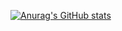 [![Anurag's GitHub stats](https://github-readme-stats.vercel.app/api?username=ericsngyun)](https://github.com/anuraghazra/github-readme-stats)

<!---
ericsngyun/ericsngyun is a ✨ special ✨ repository because its `README.md` (this file) appears on your GitHub profile.
You can click the Preview link to take a look at your changes.
--->
